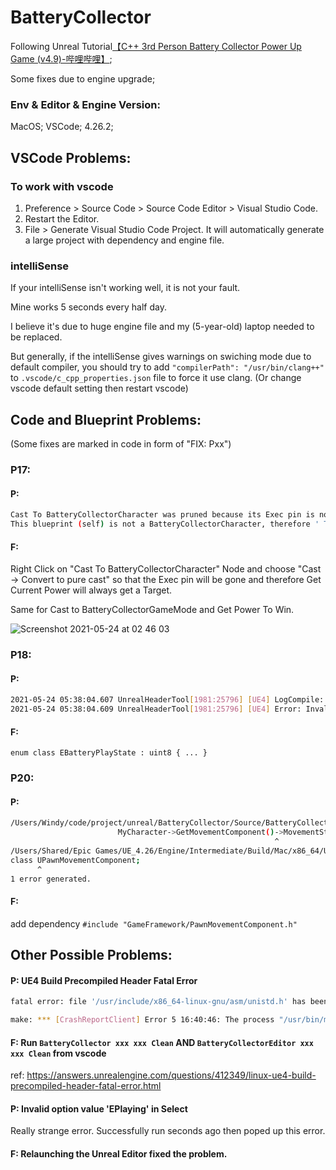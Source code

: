 # BatteryCollector
Following Unreal Tutorial[【C++ 3rd Person Battery Collector Power Up Game (v4.9)-哔哩哔哩】](https://b23.tv/KijVDM);

Some fixes due to engine upgrade;



### Env & Editor & Engine Version:
MacOS;
VSCode;
4.26.2;



## VSCode Problems:
### To work with vscode
1. Preference > Source Code > Source Code Editor > Visual Studio Code.
2. Restart the Editor.
3. File > Generate Visual Studio Code Project.
It will automatically generate a large project with dependency and engine file.

### intelliSense
If your intelliSense isn't working well, it is not your fault.

Mine works 5 seconds every half day.

I believe it's due to huge engine file and my (5-year-old) laptop needed to be replaced.

But generally, if the intelliSense gives warnings on swiching mode due to default compiler, you should try to add `"compilerPath": "/usr/bin/clang++"` to `.vscode/c_cpp_properties.json` file to force it use clang.
(Or change vscode default setting then restart vscode)



## Code and Blueprint Problems:
(Some fixes are marked in code in form of "FIX: Pxx")
### P17:
#### P:
```bash
Cast To BatteryCollectorCharacter was pruned because its Exec pin is not connected, the connected value is not available and will instead be read as default
This blueprint (self) is not a BatteryCollectorCharacter, therefore ' Target ' must have a connection.
```
#### F:
Right Click on "Cast To BatteryCollectorCharacter" Node and choose "Cast -> Convert to pure cast" so that the Exec pin will be gone and therefore Get Current Power will always get a Target.

Same for Cast to BatteryCollectorGameMode and Get Power To Win.

![Screenshot 2021-05-24 at 02 46 03](https://user-images.githubusercontent.com/10446823/119273607-4665c100-bc3e-11eb-8b79-f3c3d84da9dc.png)


### P18:
#### P:
```bash
2021-05-24 05:38:04.607 UnrealHeaderTool[1981:25796] [UE4] LogCompile: /Users/Windy/code/project/unreal/BatteryCollector/Source/BatteryCollector/BatteryCollectorGameMode.h(12): Error: Invalid BlueprintType enum base - currently only uint8 supported
2021-05-24 05:38:04.609 UnrealHeaderTool[1981:25796] [UE4] Error: Invalid BlueprintType enum base - currently only uint8 supported
```
#### F:
`enum class EBatteryPlayState : uint8 { ... }`

### P20:
#### P:
```bash
/Users/Windy/code/project/unreal/BatteryCollector/Source/BatteryCollector/BatteryCollectorGameMode.cpp:131:39: error: member access into incomplete type 'UPawnMovementComponent'
                        MyCharacter->GetMovementComponent()->MovementState.bCanJump = false;
                                                           ^
/Users/Shared/Epic Games/UE_4.26/Engine/Intermediate/Build/Mac/x86_64/UE4/Inc/Engine/Pawn.generated.h:16:7: note: forward declaration of 'UPawnMovementComponent'
class UPawnMovementComponent;
      ^
1 error generated.
```
#### F:
add dependency `#include "GameFramework/PawnMovementComponent.h"`


## Other Possible Problems:
#### P: UE4 Build Precompiled Header Fatal Error
```bash
fatal error: file '/usr/include/x86_64-linux-gnu/asm/unistd.h' has been modified since the precompiled header '/home/mynewuser/Downloads/UnrealEngine/Engine/Intermediate/Build/Linux/B4D820EA/CrashReportClient/Development/Core/CorePrivatePCH.h.gch' was built note: please rebuild precompiled header '/home/mynewuser/Downloads/UnrealEngine/Engine/Intermediate/Build/Linux/B4D820EA/CrashReportClient/Development/Core/CorePrivatePCH.h.gch'

make: *** [CrashReportClient] Error 5 16:40:46: The process "/usr/bin/make" exited with code 2. Error while building/deploying project UE4 (kit: Unreal Engine 4_Kit) When executing step "Make"
```
#### F: Run `BatteryCollector xxx xxx Clean` AND `BatteryCollectorEditor xxx xxx Clean` from vscode
ref: https://answers.unrealengine.com/questions/412349/linux-ue4-build-precompiled-header-fatal-error.html

#### P: Invalid option value 'EPlaying' in  Select
Really strange error. Successfully run seconds ago then poped up this error.
#### F: Relaunching the Unreal Editor fixed the problem.
